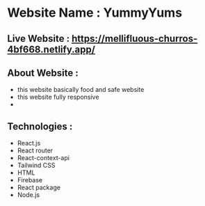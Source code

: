 # Website Name : YummyYums

## Live Website : https://mellifluous-churros-4bf668.netlify.app/

## About Website :
- this website basically food and safe website 
- this website fully responsive
- 

## Technologies :
- React.js
- React router
- React-context-api
- Tailwind CSS
- HTML
- Firebase
- React package
- Node.js